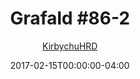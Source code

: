 ---
title: "Grafald #86-2"
type: "image"
date: 2017-02-15T00:00:00-04:00
draft: false
categories:
- comics
- collaborations
tags:
- grafald
image_path: "../img/2017/86-2.png"
alt_text: ""
is_subpage: true
author: "[KirbychuHRD](https://cohost.org/KirbychuHRD)"
---
